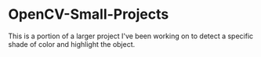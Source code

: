 # OpenCV-Small-Projects
This is a portion of a larger project I've been working on to detect a specific shade of color and highlight the object.
